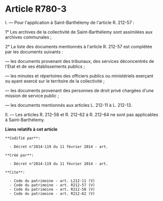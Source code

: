 # Article R780-3

I. ― Pour l'application à Saint-Barthélemy de l'article R. 212-57 : 

1° Les archives de la collectivité de Saint-Barthélemy sont assimilées aux archives communales ; 

2° La liste des documents mentionnés à l'article R. 212-57 est complétée par les documents suivants : 

― les documents provenant des tribunaux, des services déconcentrés de l'Etat et de ses établissements publics ; 

― les minutes et répertoires des officiers publics ou ministériels exerçant ou ayant exercé sur le territoire de la
collectivité ; 

― les documents provenant des personnes de droit privé chargées d'une mission de service public ; 

― les documents mentionnés aux articles L. 212-11 à L. 212-13. 

II. ― Les articles R. 212-58 et R. 212-62 à R. 212-64 ne sont pas applicables à Saint-Barthélemy.

**Liens relatifs à cet article**

	**Codifié par**:

	  - Décret n°2014-119 du 11 février 2014 - art.

	**Créé par**:

	  - Décret n°2014-119 du 11 février 2014 - art.

	**Cite**:

	  - Code du patrimoine - art. L212-11 (V)
	  - Code du patrimoine - art. R212-57 (V)
	  - Code du patrimoine - art. R212-58 (V)
	  - Code du patrimoine - art. R212-62 (V)
